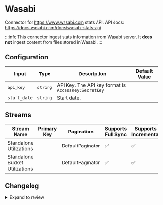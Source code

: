 # Wasabi
Connector for https://www.wasabi.com stats API. 
API docs: https://docs.wasabi.com/docs/wasabi-stats-api

:::info
This connector ingest stats information from Wasabi server. 
It **does not** ingest content from files stored in Wasabi.
:::

## Configuration

| Input | Type | Description | Default Value |
|-------|------|-------------|---------------|
| `api_key` | `string` | API Key. The API key format is `AccessKey:SecretKey` |  |
| `start_date` | `string` | Start date.  |  |

## Streams
| Stream Name | Primary Key | Pagination | Supports Full Sync | Supports Incremental |
|-------------|-------------|------------|---------------------|----------------------|
| Standalone Utilizations |  | DefaultPaginator | ✅ |  ✅  |
| Standalone Bucket Utilizations |  | DefaultPaginator | ✅ |  ✅  |

## Changelog

<details>
  <summary>Expand to review</summary>

| Version          | Date       | Subject        |
|------------------|------------|----------------|
| 0.0.1 | 2024-10-25 | Initial release by [@dainiussa](https://github.com/dainiussa) via Connector Builder|

</details>
